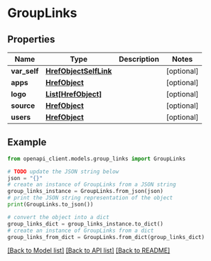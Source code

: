 # GroupLinks


## Properties

Name | Type | Description | Notes
------------ | ------------- | ------------- | -------------
**var_self** | [**HrefObjectSelfLink**](HrefObjectSelfLink.md) |  | [optional] 
**apps** | [**HrefObject**](HrefObject.md) |  | [optional] 
**logo** | [**List[HrefObject]**](HrefObject.md) |  | [optional] 
**source** | [**HrefObject**](HrefObject.md) |  | [optional] 
**users** | [**HrefObject**](HrefObject.md) |  | [optional] 

## Example

```python
from openapi_client.models.group_links import GroupLinks

# TODO update the JSON string below
json = "{}"
# create an instance of GroupLinks from a JSON string
group_links_instance = GroupLinks.from_json(json)
# print the JSON string representation of the object
print(GroupLinks.to_json())

# convert the object into a dict
group_links_dict = group_links_instance.to_dict()
# create an instance of GroupLinks from a dict
group_links_from_dict = GroupLinks.from_dict(group_links_dict)
```
[[Back to Model list]](../README.md#documentation-for-models) [[Back to API list]](../README.md#documentation-for-api-endpoints) [[Back to README]](../README.md)


